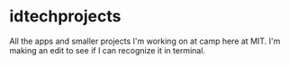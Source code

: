 idtechprojects
==============

All the apps and smaller projects I'm working on at camp here at MIT. 
I'm making an edit to see if I can recognize it in terminal. 
